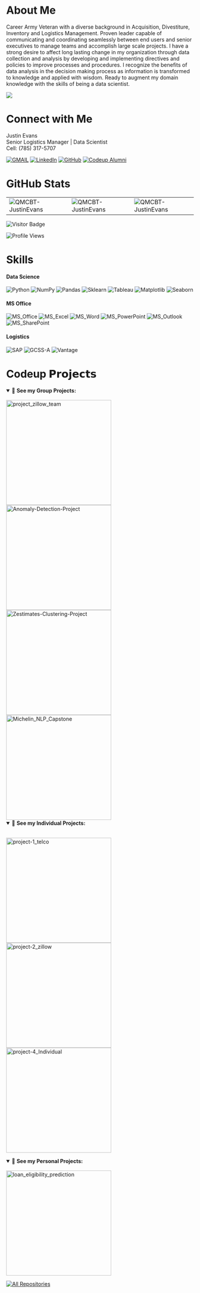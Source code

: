 <!--
**QMCBT-JustinEvans/QMCBT-JustinEvans** is a ✨ _special_ ✨ repository because its `README.md` (this file) appears on your GitHub profile.
-->

# About Me
Career Army Veteran with a diverse background in Acquisition, Divestiture, Inventory and Logistics Management. Proven leader capable of communicating and coordinating seamlessly between end users and senior executives to manage teams and accomplish large scale projects.  I have a strong desire to affect long lasting change in my organization through data collection and analysis by developing and implementing directives and policies to improve processes and procedures.  I recognize the benefits of data analysis in the decision making process as information is transformed to knowledge and applied with wisdom. Ready to augment my domain knowledge with the skills of being a data scientist. 

<p align="center">

  <a href="https://github.com/DenverCoder1/readme-typing-svg"><img src="https://readme-typing-svg.herokuapp.com/?lines=Knowledge%20is%20Power.;Knowing%20everything%20does%20NOT%20make%20you%20Powerful!;It%20makes%20you%20a%20'Know%20It%20All'.;Sharing%20your%20Knowledge,;Makes%20you%20a...;-MENTOR-;-TRAINER-;-ADVISOR-;With%20great%20Knowledge,%20comes%20great%20Power.;With%20great%20Power,%20comes%20great%20Responsibility!&font=Fira%20Code&center=true&width=1080&height=45&color=f75c7e&vCenter=true&size=22"></a>
</p>

# Connect with Me

Justin Evans  
Senior Logistics Manager | Data Scientist  
Cell: (785) 317-5707  

[![GMAIL](https://img.shields.io/badge/Gmail-D14836?style=for-the-badge&logo=gmail&logoColor=white)](mailto:justin.Ellis.Evans@gmail.com)
[![LinkedIn](https://img.shields.io/badge/linkedin-%230077B5.svg?style=for-the-badge&logo=linkedin&logoColor=white)](https://www.linkedin.com/in/qmcbt)
[![GitHub](https://img.shields.io/badge/GitHub-100000?style=for-the-badge&logo=github&logoColor=white)](https://github.com/QMCBT-JustinEvans)
[![Codeup Alumni](https://img.shields.io/badge/Codeup%20Alumni-green?style=for-the-badge&logo=codeup&logoColor=white)](https://alumni.codeup.com/students/1725)

# GitHub Stats

<table>
<tr>
<td><img src="https://github-readme-stats.vercel.app/api?username=QMCBT-JustinEvans&count_private=true&show_icons=true&include_all_commits=true&locale=en" alt="QMCBT-JustinEvans" /></td>
<td><img src="https://github-readme-streak-stats.herokuapp.com/?user=QMCBT-JustinEvans&" alt="QMCBT-JustinEvans" /></td>
<td><img src="https://github-readme-stats.vercel.app/api/top-langs/?username=QMCBT-JustinEvans&" alt="QMCBT-JustinEvans" /></td>
</tr>
</table>

![Visitor Badge](https://visitor-badge.laobi.icu/badge?page_id=QMCBT-JustinEvans)

![Profile Views](https://komarev.com/ghpvc/?username=your-github-QMCBT-JustinEvans&color=66CDEB)


# Skills

#### Data Science
![Python](https://img.shields.io/badge/-Python-black?style=flat-square&logo=Python)
![NumPy](https://img.shields.io/badge/-Numpy-black?style=flat-square&logo=NumPy) 
![Pandas](https://img.shields.io/badge/-Pandas-black?style=flat-square&logo=Pandas)
![Sklearn](https://img.shields.io/badge/-Sklearn-black?style=flat-square&logo=Sklearn)
![Tableau](https://img.shields.io/badge/-Tableau-black?style=flat-square&logo=Tableau) 
![Matplotlib](https://img.shields.io/badge/-Matplotlib-black?style=flat-square&logo=Matplotlib) 
![Seaborn](https://img.shields.io/badge/-Seaborn-black?style=flat-square&logo=Seaborn)

#### MS Office
![MS_Office](https://img.shields.io/badge/-Microsoft_Office-blue?style=flat-square&logo=MicrosoftOffice) 
![MS_Excel](https://img.shields.io/badge/-Excel-blue?style=flat-square&logo=MicrosoftExcel) 
![MS_Word](https://img.shields.io/badge/-Word-blue?style=flat-square&logo=MicrosoftWord) 
![MS_PowerPoint](https://img.shields.io/badge/-PowerPoint-blue?style=flat-square&logo=MicrosoftPowerPoint) 
![MS_Outlook](https://img.shields.io/badge/-Outlook-blue?style=flat-square&logo=MicrosoftOutlook) 
![MS_SharePoint](https://img.shields.io/badge/-SharePoint-blue?style=flat-square&logo=MicrosoftSharePoint) 

#### Logistics
![SAP](https://img.shields.io/badge/-SAP-green?style=flat-square&logo=SAP) 
![GCSS-A](https://img.shields.io/badge/-GCSSA-green?style=flat-square&logo=GCSS-A) 
![Vantage](https://img.shields.io/badge/-Vantage-green?style=flat-square&logo=Vantage) 

# Codeup 𝗣𝗿𝗼𝗷𝗲𝗰𝘁𝘀

<details open="">
<summary>👀 <b>See my Group Projects:</b></summary><br>
  <a href="https://github.com/Codeup-Justin-Evans-Yvette-Ibarra/project_zillow_team"><img width="282" src="https://denvercoder1-github-readme-stats.vercel.app/api/pin?username=Codeup-Justin-Evans-Yvette-Ibarra&repo=project_zillow_team&theme=react&bg_color=1F222E&title_color=F85D7F&icon_color=F8D866&hide_border=true&show_icons=true" alt="project_zillow_team">
  </a>
  <a href="https://github.com/Codeup-Mirzakhani-Group1-Project/project-5_anomaly_detection"><img width="282" src="https://denvercoder1-github-readme-stats.vercel.app/api/pin?username=Codeup-Mirzakhani-Group1-Project&repo=project-5_anomaly_detection&theme=react&bg_color=1F222E&title_color=F85D7F&icon_color=F8D866&hide_border=true&show_icons=true" alt="Anomaly-Detection-Project">  </a>
  <a href="https://github.com/Codeup-Mirzakhani-Group1-NLP-Project/Codeup-Mirzakhani-GitHub-Scrape-NLP-Project"><img width="282" src="https://denvercoder1-github-readme-stats.vercel.app/api/pin?username=Codeup-Mirzakhani-Group1-NLP-Project&repo=Codeup-Mirzakhani-GitHub-Scrape-NLP-Project&theme=react&bg_color=1F222E&title_color=F85D7F&icon_color=F8D866&hide_border=true&show_icons=true" alt="Zestimates-Clustering-Project">
  </a>
  <a href="https://github.com/CodeupGourmands/Michelin_NLP_Capstone"><img width="282" src="https://denvercoder1-github-readme-stats.vercel.app/api/pin?username=CodeupGourmands&repo=Michelin_NLP_Capstone&theme=react&bg_color=1F222E&title_color=F85D7F&icon_color=F8D866&hide_border=true&show_icons=true" alt="Michelin_NLP_Capstone">
  </a>
</details>

<details open="">
<summary>👀 <b>See my Individual Projects:</b></summary><br>
<p align="left">
  <a href="https://github.com/QMCBT-JustinEvans/project-1_telco"><img width="282" src="https://denvercoder1-github-readme-stats.vercel.app/api/pin?username=QMCBT-JustinEvans&repo=project-1_telco&theme=react&bg_color=1F222E&title_color=F85D7F&icon_color=F8D866&hide_border=true&show_icons=true" alt="project-1_telco"></a>
  <a href="https://github.com/QMCBT-JustinEvans/project-2_zillow"><img width="282" src="https://denvercoder1-github-readme-stats.vercel.app/api/pin?username=QMCBT-JustinEvans&repo=project-2_zillow&theme=react&bg_color=1F222E&title_color=F85D7F&icon_color=F8D866&hide_border=true&show_icons=true" alt="project-2_zillow"></a>
  <a href="https://github.com/QMCBT-JustinEvans/project-4_Individual"><img width="282" src="https://denvercoder1-github-readme-stats.vercel.app/api/pin?username=QMCBT-JustinEvans&repo=project-4_Individual&theme=react&bg_color=1F222E&title_color=F85D7F&icon_color=F8D866&hide_border=true&show_icons=true" alt="project-4_Individual"></a>
</details>

<details open="">
<summary>👀 <b>See my Personal Projects:</b></summary><br>
<a href="https://github.com/QMCBT-JustinEvans/loan_eligibility_prediction"><img width="282" src="https://denvercoder1-github-readme-stats.vercel.app/api/pin?username=QMCBT-JustinEvans&repo=loan_eligibility_prediction&theme=react&bg_color=1F222E&title_color=F85D7F&icon_color=F8D866&hide_border=true&show_icons=true" alt="loan_eligibility_prediction"></a>
</details>

<!--
  <a href="https://github.com/m3redithw/Home-Value-Prediction"><img width="282" src="https://denvercoder1-github-readme-stats.vercel.app/api/pin?username=m3redithw&repo=Home-Value-Prediction&theme=react&bg_color=1F222E&title_color=F85D7F&icon_color=F8D866&hide_border=true&show_icons=false" alt="Home-Value-Prediction"></a>
  <a href="https://github.com/m3redithw/Customer-Churn-Prediction"><img width="282" src="https://denvercoder1-github-readme-stats.vercel.app/api/pin?username=m3redithw&repo=Customer-Churn-Prediction&theme=react&bg_color=1F222E&title_color=F85D7F&icon_color=F8D866&hide_border=true&show_icons=false" alt="Customer-Churn-Prediction"></a>
</details>
-->

<p align="left">
  <a href="https://github.com/m3redithw?tab=repositories&sort=stargazers"><img alt="All Repositories" title="All Repositories" src="https://custom-icon-badges.herokuapp.com/badge/-All%20Repos-2962FF?style=for-the-badge&logoColor=white&logo=repo"/></a>

</p>
